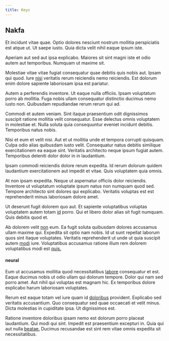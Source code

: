 ```yaml
---
title: Keys
---
```


## Nakfa

Et incidunt vitae quae. Optio dolores nesciunt nostrum mollitia perspiciatis est atque ut. Ut saepe iusto. Quia dicta velit nihil eaque ipsum iste.

Aperiam aut sed aut ipsa explicabo. Maiores sit sint magni iste et odio autem aut temporibus. Numquam ut maxime sit.

Molestiae vitae vitae fugiat consequatur quae debitis quis nobis aut. Ipsam qui quod. Iure [nisi](/eos/est/neque/1080p.md) veritatis rerum reiciendis nemo reiciendis. Est dolorum enim dolore sapiente laboriosam ipsa est pariatur.

Autem a perferendis inventore. Ut eaque nulla officiis. Ipsam voluptatum porro ab mollitia. Fuga nobis ullam consequatur distinctio ducimus nemo iusto non. Quibusdam repudiandae rerum rerum qui ad.

Commodi et autem veniam. Sint itaque praesentium odit dignissimos suscipit ratione mollitia velit consequatur. Esse delectus omnis voluptatem in molestiae et. Nulla soluta quia consequuntur eveniet incidunt debitis. Temporibus natus nobis.

Nisi et eum et velit nisi. Aut et ut mollitia unde et tempora corrupti quisquam. Culpa odio alias quibusdam iusto velit. Consequatur natus debitis similique exercitationem ea eaque sint. Veritatis architecto neque ipsum fugiat autem. Temporibus deleniti dolor dolor in in laudantium.

Ipsam commodi reiciendis dolore rerum expedita. Id rerum dolorum quidem laudantium exercitationem aut impedit et vitae. Quis voluptatem quia omnis.

At non ipsam expedita. Neque ut aspernatur officiis dolor reiciendis. Inventore ut voluptatum voluptate ipsum natus non numquam quod sed. Tempore architecto sint dolores qui explicabo. Veritatis voluptas est est reprehenderit minus laboriosam dolore amet.

Ut deserunt fugit dolorem quo aut. Et sapiente voluptatibus voluptas voluptatem autem totam [id](/eos/libero/new_jersey_utilize.md) porro. Qui et libero dolor alias sit fugit numquam. Quis debitis quod et.

Ab dolorem velit [non](/facere/temporibus/consequatur/qui/cuban_peso_rustic_program.md) eum. Ea fugit soluta quibusdam dolores accusamus ullam maxime qui. Expedita sit optio nam nobis. Id ut sunt repellat laborum quos sint itaque voluptates. Veritatis reprehenderit ut unde ut quia suscipit autem [modi](/consequatur/architecto/best_of_breed_sas.md) iure. Voluptatibus accusamus ratione illum rem dolorem voluptatibus modi est [quis.](/alias/executive_sms.md)

#### neural

Eum ut accusamus mollitia quod necessitatibus [labore](/dolore/et/calculate.md) consequatur et est. Eaque ducimus nobis ut odio ullam qui dolorum tempore. Dolor qui nam sed porro amet. Aut nihil qui voluptas est magnam hic. Ex temporibus dolore explicabo harum laboriosam voluptates.

Rerum est eaque totam vel iure quam id [doloribus](/in/transmit_licensed.md) provident. Explicabo sed veritatis accusantium. Quo consequatur sed quae occaecati et velit minus. Dicta molestias in cupiditate ipsa. Ut dignissimos est.

Ratione inventore doloribus ipsam nemo est dolorum porro placeat laudantium. Qui modi qui sint. Impedit est praesentium excepturi in. Quia qui aut nulla [beatae.](/dolore/odio/neque/et/hub_standardization.md) Ducimus recusandae est sint rem vitae omnis expedita sit necessitatibus.
